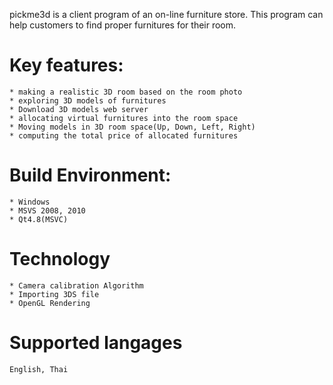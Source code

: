 pickme3d is a client program of an on-line furniture store. This program can help customers to find proper furnitures for their room.

# Key features:
	* making a realistic 3D room based on the room photo
	* exploring 3D models of furnitures
	* Download 3D models web server
	* allocating virtual furnitures into the room space
	* Moving models in 3D room space(Up, Down, Left, Right)
	* computing the total price of allocated furnitures

# Build Environment:
	* Windows
	* MSVS 2008, 2010
	* Qt4.8(MSVC)

# Technology
	* Camera calibration Algorithm
	* Importing 3DS file
	* OpenGL Rendering

# Supported langages
	English, Thai





